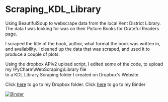 # Scraping_KDL_Library

Using BeautifulSoup to webscrape data from the local Kent District Library.
The data I was looking for was on their Picture Books for Grateful Readers page.

I scraped the title of the book, author, what format the book was written in, and availability. 
I cleaned up the data that was scraped, and used it to produce a couple of plots.

Using the dropbox APIv2 upload script, I edited some of the code, to upload my \PyCharm\WebScraping\Library file   
to a KDL Library Scraping folder I created on Dropbox's Website

Click [here](https://www.dropbox.com/home/KDL%20Library%20Scrape) to go to my Dropbox folder.
Click [here](https://mybinder.org/v2/gh/Ambush3/Scraping_KDL_Library/HEAD) to go to my Binder

[![Binder](https://mybinder.org/badge_logo.svg)](https://mybinder.org/v2/gh/Ambush3/Scraping_KDL_Library/HEAD)
